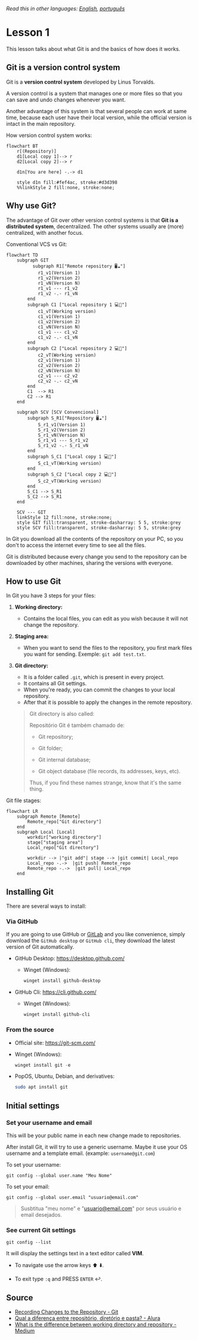 *Read this in other languages: [English](lesson-1.md), [português](lang/pt/lesson-1.pt.md)*

# Lesson 1

This lesson talks about what Git is and the basics of how does it works.

## Git is a version control system

Git is a **version control system** developed by Linus Torvalds.

A version control is a system that manages one or more files so that you can save and undo changes whenever you want.

Another advantage of this system is that several people can work at same time, because each user have their local version, while the official version is intact in the main repository.

How version control system works:

```mermaid
flowchart BT
    r[(Repository)]
    d1[Local copy 1]--> r
    d2[Local copy 2]--> r

    d1n[You are here] -.-> d1  

    style d1n fill:#fef4ac, stroke:#d3d398
    %%linkStyle 2 fill:none, stroke:none;
```

## Why use Git?

The advantage of Git over other version control systems is that  **Git is a distributed system**, decentralized. The other systems usually are (more) centralized, with another focus.

Conventional VCS vs Git:

```mermaid
flowchart TD
    subgraph GIT
          subgraph R1["Remote repository 🖥️☁️"]
            r1_v1(Version 1)
            r1_v2(Version 2)
            r1_vN(Version N)
            r1_v1 --- r1_v2
            r1_v2 -.- r1_vN
        end
        subgraph C1 ["Local repository 1 💻🔁"]
            c1_vT(Working version)
            c1_v1(Version 1)
            c1_v2(Version 2)
            c1_vN(Version N)
            c1_v1 --- c1_v2
            c1_v2 -.- c1_vN
        end
        subgraph C2 ["Local repository 2 💻🔁"]
            c2_vT(Working version)
            c2_v1(Version 1)
            c2_v2(Version 2)
            c2_vN(Version N)
            c2_v1 --- c2_v2
            c2_v2 -.- c2_vN
        end
        C1  --> R1
        C2 --> R1
    end

    subgraph SCV [SCV Convencional]
        subgraph S_R1["Repository 🖥️☁️"]
            S_r1_v1(Version 1)
            S_r1_v2(Version 2)
            S_r1_vN(Version N)
            S_r1_v1 --- S_r1_v2
            S_r1_v2 -.- S_r1_vN
        end
        subgraph S_C1 ["Local copy 1 💻🔁"]
            S_c1_vT(Working version)
        end
        subgraph S_C2 ["Local copy 2 💻🔁"]
            S_c2_vT(Working version)
        end
        S_C1 --> S_R1
        S_C2 --> S_R1
    end

    SCV --- GIT
    linkStyle 12 fill:none, stroke:none;
    style GIT fill:transparent, stroke-dasharray: 5 5, stroke:grey
    style SCV fill:transparent, stroke-dasharray: 5 5, stroke:grey
```

In Git you download all the contents of the repository on your PC, so you don't to access the internet every time to see all the files.

Git is distributed because every change you send to the repository can be downloaded by other machines, sharing the versions with everyone.

## How to use Git

In Git you have 3 steps for your files:

1. **Working directory:**
   
   * Contains the local files, you can edit as you wish because it will not change the repository.

2. **Staging area:**
   
   * When you want to send the files to the repository, you first mark files you want for sending. Exemple: `git add test.txt`.

3. **Git directory:**
   
   * It is a folder called `.git`, which is present in every project.
   * It contains all Git settings.
   * When you're ready, you can commit the changes to your local repository.
   * After that it is possible to apply the changes in the remote repository.
   
   > Git directory is also called:
   > 
   > Repositório Git é também chamado de:
   > 
   > * Git repository;
   > 
   > * Git folder;
   > - Git internal database;
   > 
   > - Git object database (file records, its addresses, keys, etc).
   > 
   > Thus, if you find these names strange, know that it's the same thing.

Git file stages:

```mermaid
flowchart LR
    subgraph Remote [Remote]
        Remote_repo["Git directory"]
    end
    subgraph Local [Local]
        workdir["working directory"]
        stage["staging area"]
        Local_repo["Git directory"]

        workdir --> |"git add"| stage --> |git commit| Local_repo
        Local_repo -.->  |git push| Remote_repo
        Remote_repo -.->  |git pull| Local_repo
    end
```

## Installing Git

There are several ways to install:

### Via GitHub

If you are going to use GitHub or [GitLab](https://about.gitlab.com/) and you like convenience, simply download the `GitHub desktop` or `GitHub cli`, they download the latest version of Git automatically.

* GitHub Desktop: https://desktop.github.com/
  
  * Winget (Windows):
    
    ```powershell
    winget install github-desktop
    ```

* GitHub Cli: https://cli.github.com/
  
  * Winget (Windows):
    
    ```powershell
    winget install github-cli
    ```

### From the source

* Official site: https://git-scm.com/

* Winget (Windows):
  
  ```powershell
  winget install git -e
  ```

* PopOS, Ubuntu, Debian, and derivatives:
  
  ```bash
  sudo apt install git
  ```

## Initial settings

### Set your username and email

This will be your public name in each new change made to repositories.

After install Git, it will try to use a generic username. Maybe it use your OS username and a template email. (example: `username@git.com`)

To set your username:

```git
git config --global user.name "Meu Nome"
```

To set your email:

```git
git config --global user.email "usuario@email.com"
```

> Susbtitua "meu nome" e "usuario@email.com" por seus usuário e email desejados.

### See current Git settings

```git
git config --list
```

It will display the settings text in a text editor called **VIM**.

* To navigate use the arrow keys :arrow_up: :arrow_down:.

* To exit type `:q` and PRESS `ENTER` :leftwards_arrow_with_hook:.

## Source

- [Recording Changes to the Repository - Git](https://git-scm.com/book/en/v2/Git-Basics-Recording-Changes-to-the-Repository)
- [Qual a diferença entre repositório, diretório e pasta? - Alura](https://cursos.alura.com.br/forum/topico-qual-a-diferenca-entre-repositorio-diretorio-e-pasta-117341)
- [What is the difference between working directory and repository - Medium](https://medium.com/tech-journey-with-anna/git-question-what-is-the-difference-between-the-working-directory-aka-workspace-and-the-eeee15b7e4b3)
